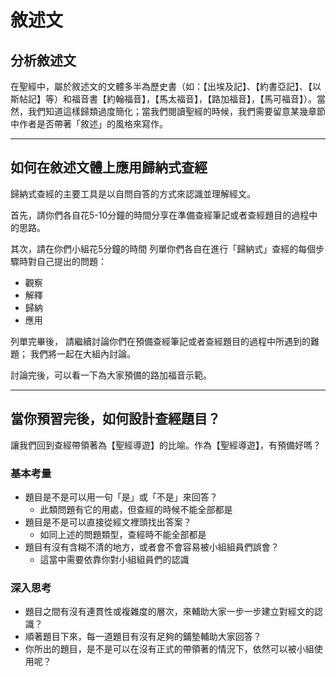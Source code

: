 # 敘述文

## 分析敘述文

在聖經中，屬於敘述文的文體多半為歷史書（如：【出埃及記】、【約書亞記】、【以斯帖記】等）和福音書【約翰福音】，【馬太福音】，【路加福音】，【馬可福音】）。當然，我們知道這樣歸類過度簡化；當我們閱讀聖經的時候，我們需要留意某幾章節中作者是否帶著「敘述」的風格來寫作。

-----

## 如何在敘述文體上應用歸納式查經

歸納式查經的主要工具是以自問自答的方式來認識並理解經文。

首先，請你們各自花5-10分鐘的時間分享在準備查經筆記或者查經題目的過程中的思路。

其次，請在你們小組花5分鐘的時間
列單你們各自在進行「歸納式」查經的每個步驟時對自己提出的問題：

- 觀察
- 解釋
- 歸納
- 應用

列單完畢後，
請繼續討論你們在預備查經筆記或者查經題目的過程中所遇到的難題；
我們將一起在大組內討論。

討論完後，可以看一下為大家預備的路加福音示範。

-----

## 當你預習完後，如何設計查經題目？

讓我們回到查經帶領著為【聖經導遊】的比喻。作為【聖經導遊】，有預備好嗎？

### 基本考量

- 題目是不是可以用一句「是」或「不是」來回答？
    - 此類問題有它的用處，但查經的時候不能全部都是
- 題目是不是可以直接從經文裡頭找出答案？
    - 如同上述的問題類型，查經時不能全部都是
- 題目有沒有含糊不清的地方，或者會不會容易被小組組員們誤會？
    - 這當中需要依靠你對小組組員們的認識

### 深入思考

- 題目之間有沒有連貫性或複雜度的層次，來輔助大家一步一步建立對經文的認識？
- 順著題目下來，每一道題目有沒有足夠的鋪墊輔助大家回答？
- 你所出的題目，是不是可以在沒有正式的帶領著的情況下，依然可以被小組使用呢？
